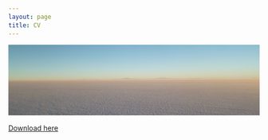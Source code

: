 ```yaml
---
layout: page
title: CV
---
```


![calm](/img/salt.jpg)

[Download here](https://github.com/jadesiu/jadesiu.github.io/blob/master/210326_Jade_Siu%20CV.pdf)
